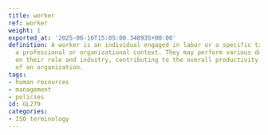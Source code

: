 ```yaml
---
title: worker
ref: worker
weight: 1
exported_at: '2025-06-16T15:05:00.348935+00:00'
definition: A worker is an individual engaged in labor or a specific task, often in
  a professional or organizational context. They may perform various duties depending
  on their role and industry, contributing to the overall productivity and success
  of an organization.
tags:
- human resources
- management
- policies
id: GL279
categories:
- ISO terminology
---
```


